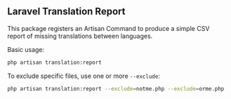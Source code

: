 ## Laravel Translation Report

This package registers an Artisan Command to produce a simple CSV report of missing translations between languages.

Basic usage:

```bash
php artisan translation:report
```

To exclude specific files, use one or more `--exclude`:

```bash
php artisan translation:report --exclude=notme.php --exclude=orme.php
```
